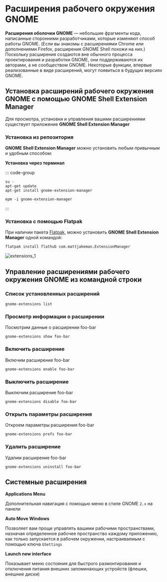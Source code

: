 # Расширения рабочего окружения GNOME

**Расширения оболочки GNOME** — небольшие фрагменты кода, написанные сторонними разработчиками, которые изменяют способ работы GNOME. (Если вы знакомы с расширениями Chrome или дополнениями Firefox, расширения GNOME Shell похожи на них.)
Поскольку расширения создаются вне обычного процесса проектирования и разработки GNOME, они поддерживаются их авторами, а не сообществом GNOME. Некоторые функции, впервые реализованные в виде расширений, могут появиться в будущих версиях GNOME.

## Установка расширений рабочего окружения GNOME с помощью GNOME Shell Extension Manager

Для просмотра, установки и управления вашими расширениями существует приложение **GNOME Shell Extension Manager**

### Установка из репозитория

**GNOME Shell Extension Manager** можно установить любым привычным и удобным способом:

**Установка через терминал**

::: code-group
```shell[apt-get]
su -
apt-get update
apt-get install gnome-extension-manager
```
```shell[epm]
epm -i gnome-extension-manager
```
:::

### Установка c помощью Flatpak<Badge type="info" text="flatpak" />

При наличии пакета [Flatpak](/flatpak), можно установить **GNOME Shell Extension Manager** одной командой:

```shell
flatpak install flathub com.mattjakeman.ExtensionManager
```

![extensions_1](/extensions/extensions_1.gif)

## Управление расширениями рабочего окружения GNOME из командной строки

### Список установленных расширений

```shell
gnome-extensions list
```

### Просмотр информации о расширении

Посмотрим данные о расширении foo-bar

```shell
gnome-extensions show foo-bar
```


### Включить расширение

Включим расширение foo-bar

```shell
gnome-extensions enable foo-bar
```

### Выключить расширение

Выключим расширение foo-bar

```shell
gnome-extensions disable foo-bar
```

### Открыть параметры расширения

Откроем параметры расширения foo-bar

```shell
gnome-extensions prefs foo-bar
```

### Удалить расширение

Удалим расширение foo-bar

```shell
gnome-extensions uninstall foo-bar
```

## Системные расширения

**Applications Menu**

Дополнительная навигация с помощью меню в стиле GNOME `2.x` на панели

**Auto Move Windows**

Позволяет вам проще управлять вашими рабочими пространствами, назначая определенное рабочее пространство каждому приложению, как только запускается в рабочем окружении, настраиваемым с помощью ключа `GSettings`

**Launch new interface**

Показывает меню состояния для быстрого размонтирования и отключения питания внешних запоминающих устройств (флешки, внешние диски)
